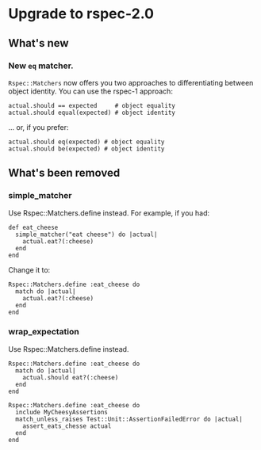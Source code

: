 # Upgrade to rspec-2.0

## What's new

### New `eq` matcher.

`Rspec::Matchers` now offers you two approaches to differentiating between
object identity. You can use the rspec-1 approach:

    actual.should == expected     # object equality
    actual.should equal(expected) # object identity

... or, if you prefer:

    actual.should eq(expected) # object equality
    actual.should be(expected) # object identity

## What's been removed

### simple_matcher

Use Rspec::Matchers.define instead. For example, if you had:

    def eat_cheese
      simple_matcher("eat cheese") do |actual|
        actual.eat?(:cheese)
      end
    end

Change it to:

    Rspec::Matchers.define :eat_cheese do
      match do |actual|
        actual.eat?(:cheese)
      end
    end

### wrap_expectation

Use Rspec::Matchers.define instead.

    Rspec::Matchers.define :eat_cheese do
      match do |actual|
        actual.should eat?(:cheese)
      end
    end

    Rspec::Matchers.define :eat_cheese do
      include MyCheesyAssertions
      match_unless_raises Test::Unit::AssertionFailedError do |actual|
        assert_eats_chesse actual
      end
    end
